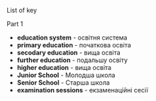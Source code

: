 List of key

Part 1

* **education system** - освітня система
* **primary education**  - початкова освіта
* **secodary education** - вища освіта
* **further education** - подальшу освіту
* **higher education** - вища освіта
* **Junior School** - Молодша школа
* **Senior School** - Старша школа
* **examination sessions** - екзаменаційні сесії


